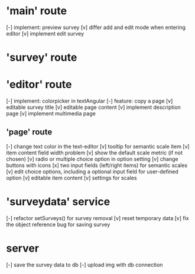 # 'main' route
[-] implement: preview survey
[v] differ add and edit mode when entering editor
[v] implement edit survey

# 'survey' route

# 'editor' route
[-] implement: colorpicker in textAngular
[-] feature: copy a page
[v] editable survey title
[v] editable page content
[v] implement description page
[v] implement multimedia page

## 'page' route
[-] change text color in the text-editor
[v] tooltip for semantic scale item
[v] item content field width problem
[v] show the default scale metric (if not chosen)
[v] radio or multiple choice option in option setting
[v] change buttons with icons
[x] two input fields (left/right items) for semantic scales
[v] edit choice options, including a optional input field for user-defined option
[v] editable item content
[v] settings for scales

# 'surveydata' service
[-] refactor setSurveys() for survey removal
[v] reset temporary data
[v] fix the object reference bug for saving survey

# server
[-] save the survey data to db
[-] upload img with db connection